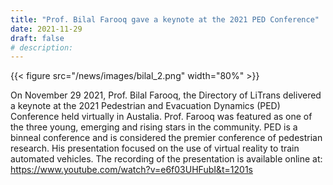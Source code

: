 ```yaml
---
title: "Prof. Bilal Farooq gave a keynote at the 2021 PED Conference"
date: 2021-11-29
draft: false
# description:
---
```

{{< figure src="/news/images/bilal_2.png" width="80%" >}}

<!--more-->

On November 29 2021, Prof. Bilal Farooq, the Directory of LiTrans delivered a keynote at the 2021 Pedestrian and Evacuation Dynamics (PED) Conference held virtually in Austalia. 
Prof. Farooq was featured as one of the three young, emerging and rising stars in the community. PED is a binneal conference and is considered the premier conference of pedestrian research.
His presentation focused on the use of virtual reality to train automated vehicles. The recording of the presentation is available online at: https://www.youtube.com/watch?v=e6f03UHFubI&t=1201s

